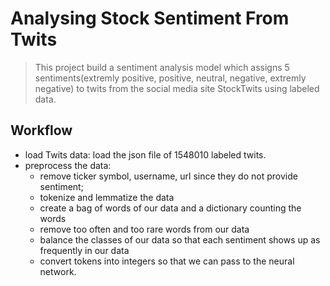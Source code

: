 # Analysing Stock Sentiment From Twits

> This project build a sentiment analysis model which assigns 5 sentiments(extremly positive, positive, neutral, negative, extremly negative) to twits from the social media site StockTwits using labeled data.


## Workflow
- load Twits data: load the json file of 1548010 labeled twits.
- preprocess the data:
    - remove ticker symbol, username, url since they do not provide sentiment;
    - tokenize and lemmatize the data
    - create a bag of words of our data and a dictionary counting the words
    - remove too often and too rare words from our data
    - balance the classes of our data so that each sentiment shows up as frequently in our data
    - convert tokens into integers so that we can pass to the neural network.
      

